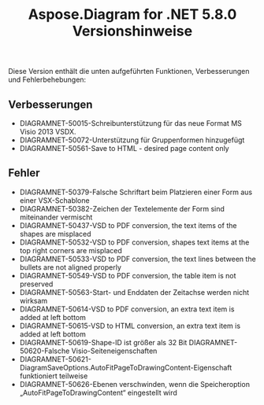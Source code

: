 ﻿---
title: Aspose.Diagram for .NET 5.8.0 Versionshinweise
type: docs
weight: 20
url: /de/net/aspose-diagram-for-net-5-8-0-release-notes/
---
Diese Version enthält die unten aufgeführten Funktionen, Verbesserungen und Fehlerbehebungen:
## **Verbesserungen**
- DIAGRAMNET-50015-Schreibunterstützung für das neue Format MS Visio 2013 VSDX.
- DIAGRAMNET-50072-Unterstützung für Gruppenformen hinzugefügt
- DIAGRAMNET-50561-Save to HTML - desired page content only
## **Fehler**
- DIAGRAMNET-50379-Falsche Schriftart beim Platzieren einer Form aus einer VSX-Schablone
- DIAGRAMNET-50382-Zeichen der Textelemente der Form sind miteinander vermischt
- DIAGRAMNET-50437-VSD to PDF conversion, the text items of the shapes are misplaced 
- DIAGRAMNET-50532-VSD to PDF conversion, shapes text items at the top right corners are misplaced 
- DIAGRAMNET-50533-VSD to PDF conversion, the text lines between the bullets are not aligned properly 
- DIAGRAMNET-50549-VSD to PDF conversion, the table item is not preserved 
- DIAGRAMNET-50563-Start- und Enddaten der Zeitachse werden nicht wirksam
- DIAGRAMNET-50614-VSD to PDF conversion, an extra text item is added at left bottom 
- DIAGRAMNET-50615-VSD to HTML conversion, an extra text item is added at left bottom 
- DIAGRAMNET-50619-Shape-ID ist größer als 32 Bit DIAGRAMNET-50620-Falsche Visio-Seiteneigenschaften
- DIAGRAMNET-50621-DiagramSaveOptions.AutoFitPageToDrawingContent-Eigenschaft funktioniert teilweise
- DIAGRAMNET-50626-Ebenen verschwinden, wenn die Speicheroption „AutoFitPageToDrawingContent“ eingestellt wird
